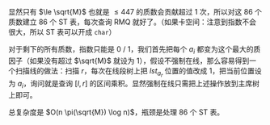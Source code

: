 显然只有 $\le \sqrt{M}$ 也就是 $\le 447$ 的质数会贡献超过 $1$ 次，所以对这 $86$ 个质数建立 $86$ 个 ST 表，每次查询 RMQ 就好了。（如果卡空间：注意到指数不会很大，所以 ST 表可以开成 `char`）

对于剩下的所有质数，指数只能是 0 / 1，我们首先把每个 $a_i$ 都变为这个最大的质因子（如果没有超过 $\sqrt{M}$ 就设为 $1$），假设不强制在线，那么容易得到一个扫描线的做法：扫描 $r$，每次在线段树上把 $lst_{a_r}$ 位置的值改成 $1$，把当前位置设为 $a_i$，询问就是查询 $[l, r]$ 的区间乘积。显然强制在线只需把上述操作放到主席树上即可。

总复杂度是 $O(n \pi(\sqrt{M}) \log n)$，瓶颈是处理 $86$ 个 ST 表。

